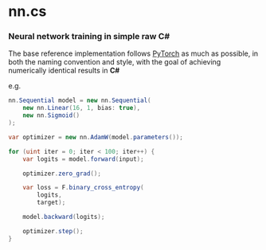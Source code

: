 # nn.cs

### Neural network training in simple raw C#

The base reference implementation follows [PyTorch](https://github.com/pytorch/pytorch) as much as possible, in both the naming convention and style, with the goal of achieving numerically identical results in **C#**

e.g.

```csharp
nn.Sequential model = new nn.Sequential(
    new nn.Linear(16, 1, bias: true),
    new nn.Sigmoid()
);

var optimizer = new nn.AdamW(model.parameters());

for (uint iter = 0; iter < 100; iter++) {
    var logits = model.forward(input);

    optimizer.zero_grad();

    var loss = F.binary_cross_entropy(
        logits,
        target);

    model.backward(logits);

    optimizer.step();
}
```
